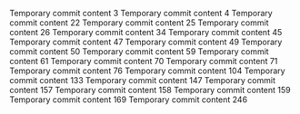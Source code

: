 Temporary commit content 3
Temporary commit content 4
Temporary commit content 22
Temporary commit content 25
Temporary commit content 26
Temporary commit content 34
Temporary commit content 45
Temporary commit content 47
Temporary commit content 49
Temporary commit content 50
Temporary commit content 59
Temporary commit content 61
Temporary commit content 70
Temporary commit content 71
Temporary commit content 76
Temporary commit content 104
Temporary commit content 133
Temporary commit content 147
Temporary commit content 157
Temporary commit content 158
Temporary commit content 159
Temporary commit content 169
Temporary commit content 246
